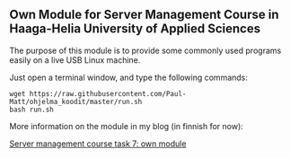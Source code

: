 ## Own Module for Server Management Course in Haaga-Helia University of Applied Sciences


The purpose of this module is to provide some commonly used programs easily on a live USB Linux machine.


Just open a terminal window, and type the following commands:


```
wget https://raw.githubusercontent.com/Paul-Matt/ohjelma_koodit/master/run.sh
bash run.sh
```

More information on the module in my blog (in finnish for now):


[Server management course task 7: own module](https://pauliinanlinux.wordpress.com/2020/12/16/palvelinten-hallinta-kurssin-kotitehtavat-7/)



